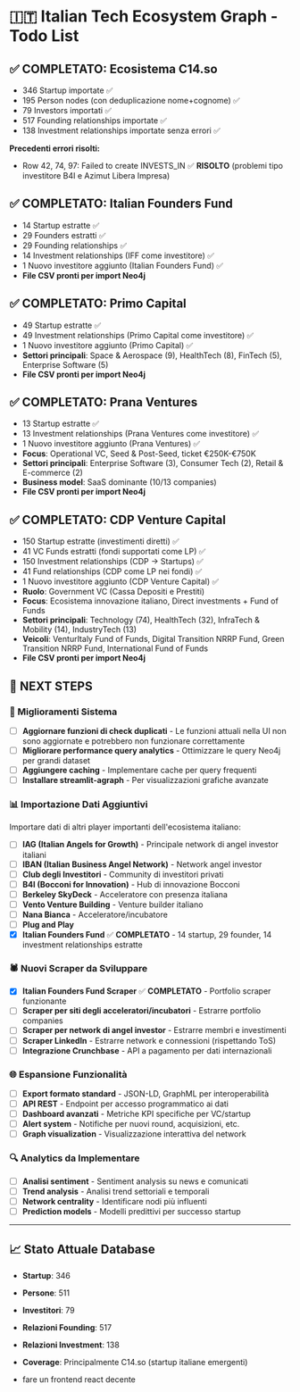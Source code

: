 # 🇮🇹 Italian Tech Ecosystem Graph - Todo List

## ✅ COMPLETATO: Ecosistema C14.so
- 346 Startup importate ✅
- 195 Person nodes (con deduplicazione nome+cognome) ✅
- 79 Investors importati ✅
- 517 Founding relationships importate ✅
- 138 Investment relationships importate senza errori ✅

**Precedenti errori risolti:**
- Row 42, 74, 97: Failed to create INVESTS_IN ✅ **RISOLTO** (problemi tipo investitore B4I e Azimut Libera Impresa)

## ✅ COMPLETATO: Italian Founders Fund
- 14 Startup estratte ✅
- 29 Founders estratti ✅
- 29 Founding relationships ✅
- 14 Investment relationships (IFF come investitore) ✅
- 1 Nuovo investitore aggiunto (Italian Founders Fund) ✅
- **File CSV pronti per import Neo4j**

## ✅ COMPLETATO: Primo Capital
- 49 Startup estratte ✅
- 49 Investment relationships (Primo Capital come investitore) ✅
- 1 Nuovo investitore aggiunto (Primo Capital) ✅
- **Settori principali**: Space & Aerospace (9), HealthTech (8), FinTech (5), Enterprise Software (5)
- **File CSV pronti per import Neo4j**

## ✅ COMPLETATO: Prana Ventures
- 13 Startup estratte ✅
- 13 Investment relationships (Prana Ventures come investitore) ✅
- 1 Nuovo investitore aggiunto (Prana Ventures) ✅
- **Focus**: Operational VC, Seed & Post-Seed, ticket €250K-€750K
- **Settori principali**: Enterprise Software (3), Consumer Tech (2), Retail & E-commerce (2)
- **Business model**: SaaS dominante (10/13 companies)
- **File CSV pronti per import Neo4j**

## ✅ COMPLETATO: CDP Venture Capital
- 150 Startup estratte (investimenti diretti) ✅
- 41 VC Funds estratti (fondi supportati come LP) ✅
- 150 Investment relationships (CDP -> Startups) ✅
- 41 Fund relationships (CDP come LP nei fondi) ✅
- 1 Nuovo investitore aggiunto (CDP Venture Capital) ✅
- **Ruolo**: Government VC (Cassa Depositi e Prestiti)
- **Focus**: Ecosistema innovazione italiano, Direct investments + Fund of Funds
- **Settori principali**: Technology (74), HealthTech (32), InfraTech & Mobility (14), IndustryTech (13)
- **Veicoli**: VenturItaly Fund of Funds, Digital Transition NRRP Fund, Green Transition NRRP Fund, International Fund of Funds
- **File CSV pronti per import Neo4j**

## 🎯 NEXT STEPS

### 🔧 Miglioramenti Sistema
- [ ] **Aggiornare funzioni di check duplicati** - Le funzioni attuali nella UI non sono aggiornate e potrebbero non funzionare correttamente
- [ ] **Migliorare performance query analytics** - Ottimizzare le query Neo4j per grandi dataset
- [ ] **Aggiungere caching** - Implementare cache per query frequenti
- [ ] **Installare streamlit-agraph** - Per visualizzazioni grafiche avanzate

### 📊 Importazione Dati Aggiuntivi
Importare dati di altri player importanti dell'ecosistema italiano:

- [ ] **IAG (Italian Angels for Growth)** - Principale network di angel investor italiani
- [ ] **IBAN (Italian Business Angel Network)** - Network angel investor  
- [ ] **Club degli Investitori** - Community di investitori privati
- [ ] **B4I (Bocconi for Innovation)** - Hub di innovazione Bocconi
- [ ] **Berkeley SkyDeck** - Acceleratore con presenza italiana
- [ ] **Vento Venture Building** - Venture builder italiano
- [ ] **Nana Bianca** - Acceleratore/incubatore
- [ ] **Plug and Play**
- [x] **Italian Founders Fund** ✅ **COMPLETATO** - 14 startup, 29 founder, 14 investment relationships estratte

### 🕷️ Nuovi Scraper da Sviluppare
- [x] **Italian Founders Fund Scraper** ✅ **COMPLETATO** - Portfolio scraper funzionante
- [ ] **Scraper per siti degli acceleratori/incubatori** - Estrarre portfolio companies
- [ ] **Scraper per network di angel investor** - Estrarre membri e investimenti
- [ ] **Scraper LinkedIn** - Estrarre network e connessioni (rispettando ToS)
- [ ] **Integrazione Crunchbase** - API a pagamento per dati internazionali

### 🌐 Espansione Funzionalità
- [ ] **Export formato standard** - JSON-LD, GraphML per interoperabilità
- [ ] **API REST** - Endpoint per accesso programmatico ai dati
- [ ] **Dashboard avanzati** - Metriche KPI specifiche per VC/startup
- [ ] **Alert system** - Notifiche per nuovi round, acquisizioni, etc.
- [ ] **Graph visualization** - Visualizzazione interattiva del network

### 🔍 Analytics da Implementare
- [ ] **Analisi sentiment** - Sentiment analysis su news e comunicati
- [ ] **Trend analysis** - Analisi trend settoriali e temporali
- [ ] **Network centrality** - Identificare nodi più influenti
- [ ] **Prediction models** - Modelli predittivi per successo startup

---

## 📈 Stato Attuale Database
- **Startup**: 346
- **Persone**: 511
- **Investitori**: 79
- **Relazioni Founding**: 517
- **Relazioni Investment**: 138
- **Coverage**: Principalmente C14.so (startup italiane emergenti)


- fare un frontend react decente